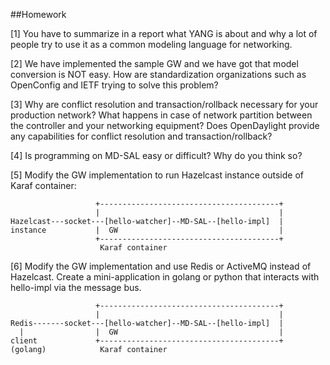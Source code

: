 ##Homework

[1] You have to summarize in a report what YANG is about and why a lot of people try to use it as a common modeling language for networking.

[2] We have implemented the sample GW and we have got that model conversion is NOT easy. How are standardization organizations such as OpenConfig and IETF trying to solve this problem? 

[3] Why are conflict resolution and transaction/rollback necessary for your production network? What happens in case of network partition between the controller and your networking equipment? Does OpenDaylight provide any capabilities for conflict resolution and transaction/rollback?

[4] Is programming on MD-SAL easy or difficult? Why do you think so?

[5] Modify the GW implementation to run Hazelcast instance outside of Karaf container:
```
                   +----------------------------------------+
                   |                                        |
Hazelcast---socket---[hello-watcher]--MD-SAL--[hello-impl]  |
instance           |  GW                                    |
                   +----------------------------------------+
                    Karaf container

```
[6] Modify the GW implementation and use Redis or ActiveMQ instead of Hazelcast. Create a mini-application in golang or python that interacts with hello-impl via the message bus.
```
                   +----------------------------------------+
                   |                                        |
Redis-------socket---[hello-watcher]--MD-SAL--[hello-impl]  |
  |                |  GW                                    |
client             +----------------------------------------+
(golang)            Karaf container

```
